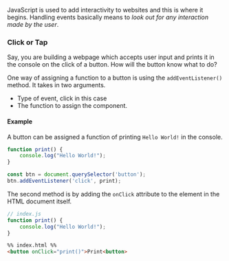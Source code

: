 JavaScript is used to add interactivity to websites and this is where it begins. Handling events basically means to *look out for any interaction made by the user*. 

### Click or Tap
Say, you are building a webpage which accepts user input and prints it in the console on the click of a button. How will the button know what to do?

One way of assigning a function to a button is using the `addEventListener()` method.
It takes in two arguments. 
*  Type of event, click in this case
*  The function to assign the component.

#### Example
A button can be assigned a function of printing `Hello World!` in the console.
```js
function print() {
	console.log("Hello World!");
}

const btn = document.querySelector('button');
btn.addEventListener('click', print);
```

The second method is by adding the `onClick` attribute to the element in the HTML document itself.

```js
// index.js
function print() {
	console.log("Hello World!");
}
```

```html
%% index.html %%
<button onClick="print()">Print<button>
```
